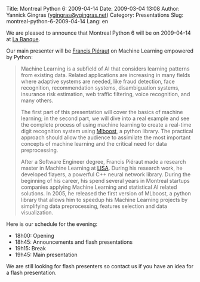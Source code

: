 Title: Montreal Python 6: 2009-04-14
Date: 2009-03-04 13:08
Author: Yannick Gingras (ygingras@ygingras.net)
Category: Presentations
Slug: montreal-python-6-2009-04-14
Lang: en

We are pleased to announce that Montreal Python 6 will be on 2009-04-14
at [La Banque][].

Our main presenter will be [Francis Piéraut][] on Machine Learning
empowered by Python:

> Machine Learning is a subfield of AI that considers learning patterns
> from existing data. Related applications are increasing in many fields
> where adaptive systems are needed, like fraud detection, face
> recognition, recommendation systems, disambiguation systems, insurance
> risk estimation, web traffic filtering, voice recognition, and many
> others.
>
> The first part of this presentation will cover the basics of machine
> learning; in the second part, we will dive into a real example and see
> the complete process of using machine learning to create a real-time
> digit recognition system using [Mlboost][], a python library. The
> practical approach should allow the audience to assimilate the most
> important concepts of machine learning and the critical need for data
> preprocessing.
>
> After a Software Engineer degree, Francis Piéraut made a research
> master in Machine Learning at [LISA][]. During his research work, he
> developed flayers, a powerful C++ neural network library. During the
> beginning of his career, his spend several years in Montreal startups
> companies applying Machine Learning and statistical AI related
> solutions. In 2005, he released the first version of MLboost, a python
> library that allows him to speedup his Machine Learning projects by
> simplifying data preprocessing, features selection and data
> visualization.

Here is our schedule for the evening:

-   18h00: Opening
-   18h45: Announcements and flash presentations
-   19h15: Break
-   19h45: Main presentation

</p>
We are still looking for flash presenters so contact us if you have an
idea for a flash presentation.

  [La Banque]: http://labanque.ca
  [Francis Piéraut]: http://fraka6.blogspot.com
  [Mlboost]: http://sourceforge.net/projects/mlboost
  [LISA]: http://www.iro.umontreal.ca/rubrique.php3?id_rubrique=27&lang=en
